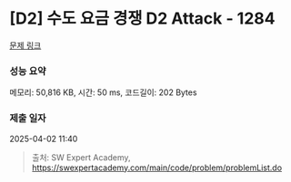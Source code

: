 # [D2] 수도 요금 경쟁 D2 Attack - 1284 

[문제 링크](https://swexpertacademy.com/main/code/problem/problemDetail.do?contestProbId=AV189xUaI8UCFAZN) 

### 성능 요약

메모리: 50,816 KB, 시간: 50 ms, 코드길이: 202 Bytes

### 제출 일자

2025-04-02 11:40



> 출처: SW Expert Academy, https://swexpertacademy.com/main/code/problem/problemList.do